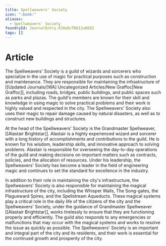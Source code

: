 ```yaml
---
title: Spellweavers' Society
icon: ":book:"
aliases:
  - Spellweavers' Society
foundryId: JournalEntry.RJHuDcTKO12uDEQ3
tags: []
---
```

# Article
The Spellweavers' Society is a guild of wizards and sorcerers who specialize in the use of magic for practical purposes such as construction and maintenance. They are responsible for maintaining the infrastructure of [[Updated Journals/[WA] Uncategorized Articles/New Graffoc|New Graffoc]], including roads, bridges, public buildings, and public spaces such as parks and plazas. The guild's members are known for their skill and knowledge in using magic to solve practical problems and their work is highly valued and respected in the city. The Spellweavers' Society also uses their magic to repair damage caused by natural disasters, as well as to construct new buildings and structures.

At the head of the Spellweavers' Society is the Grandmaster Spellweaver, [[Alastair Brightstar]]. Alastair is a highly experienced wizard and sorcerer with a long history of accomplishments and contributions to the guild. He is known for his wisdom, leadership skills, and innovative approach to solving problems. Alastair is responsible for overseeing the day-to-day operations of the guild and making decisions on important matters such as contracts, policies, and the allocation of resources. Under his leadership, the Spellweavers' Society has become a leader in the field of engineering magic and continues to set the standard for excellence in the industry.

In addition to their role in maintaining the city's infrastructure, the Spellweavers' Society is also responsible for maintaining the magical infrastructure of the city, including the Whisper Walls, The Song-gates, the Plagueward Spires, and the Spellstream Aqueducts. These magical systems play a critical role in the daily life of the citizens of the city and the Spellweavers' Society, under the guidance of Grandmaster Spellweaver [[Alastair Brightstar]], works tirelessly to ensure that they are functioning properly and efficiently. The guild also responds to any emergencies or malfunctions that may occur with the magical systems and works to resolve the issue as quickly as possible. The Spellweavers' Society is an important and integral part of the city and its residents, and their work is essential for the continued growth and prosperity of the city.